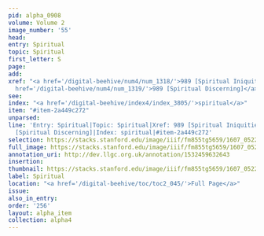 ```yaml
---
pid: alpha_0908
volume: Volume 2
image_number: '55'
head:
entry: Spiritual
topic: Spiritual
first_letter: S
page:
add:
xref: "<a href='/digital-beehive/num4/num_1318/'>989 [Spiritual Iniquities]</a>|<a
  href='/digital-beehive/num4/num_1319/'>989 [Spiritual Discerning]</a>"
see:
index: "<a href='/digital-beehive/index4/index_3805/'>spiritual</a>"
item: "#item-2a449c272"
unparsed:
line: 'Entry: Spiritual|Topic: Spiritual|Xref: 989 [Spiritual Iniquities]|Xref: 989
  [Spiritual Discerning]|Index: spiritual|#item-2a449c272'
selection: https://stacks.stanford.edu/image/iiif/fm855tg5659/1607_0522/273,794,3110,412/full/0/default.jpg
full_image: https://stacks.stanford.edu/image/iiif/fm855tg5659/1607_0522/full/full/0/default.jpg
annotation_uri: http://dev.llgc.org.uk/annotation/1532459632643
insertion:
thumbnail: https://stacks.stanford.edu/image/iiif/fm855tg5659/1607_0522/273,794,600,180/250,/0/default.jpg
label: Spiritual
location: "<a href='/digital-beehive/toc/toc2_045/'>Full Page</a>"
issue:
also_in_entry:
order: '256'
layout: alpha_item
collection: alpha4
---
```


